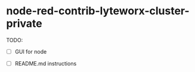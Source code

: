 # node-red-contrib-lyteworx-cluster-private

TODO:

- [ ] GUI for node
- [ ] README.md instructions
 